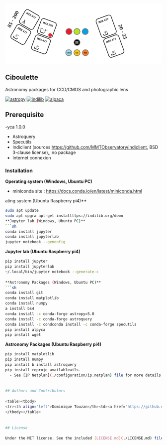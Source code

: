 ![CIBOULETTE](title.png?raw=true "Ciboulette") 
## Ciboulette
Astronomy packages for CCD/CMOS and photographic lens

[![astropy](http://img.shields.io/badge/powered%20by-AstroPy-orange.svg?style=flat)](http://www.astropy.org/) 
[![indilib](http://img.shields.io/badge/powered%20by-Indilib-orange.svg?style=flat)](http://www.indilib.org)
[![alpaca](http://img.shields.io/badge/powered%20by-Alpaca-orange.svg?style=flat)](https://ascom-standards.org/Developer/Alpaca.htm) 

## Prerequisite
  -yca 1.0.0
  - Astroquery
  - Specutils
  - Indiclient (sources https://github.com/MMTObservatory/indiclient, BSD 3-clause license),, no package 
  - Internet connexion

### Installation
**Operating system (Windows, Ubuntu PC)**
  - miniconda site : https://docs.conda.io/en/latest/miniconda.html

ating system (Ubuntu Raspberry pi4)**
```sh
sudo apt update
sudo apt upgra apt-get installttps://indilib.org/down
**Jupyter lab (Windows, Ubuntu PC)**
```sh
conda install jupyter
conda install jupyterlab
jupyter notebook --genonfig
```      

**Jupyter lab (Ubuntu Raspberry pi4)**
```sh
pip install jupyter
pip install jupyterlab
~/.local/bin/jupyter notebook --generate-c     

**Astronomy Packages (Windows, Ubuntu PC)**
```sh
conda install git
conda install matplotlib
conda install numpy
a install bs4
conda install -c conda-forge astropy=5.0
conda install -c conda-forge astroquery
conda install -c condconda install -c conda-forge specutils
pip install alpyca
pip install wget
```      

**Astronomy Packages (Ubuntu Raspberry pi4)**
```sh
pip install matplotlib
pip install numpy
pip install b install astroquery
pip install reproje availableails.
  - See [IP Netplan](./configuration/ip.netplan) file for more details.


## Authors and Contributors

<table><tbody>
<tr><th align="left">Dominique Touzan</th><td><a href="https://github.com/dtouzan/ciboulette">GitHub/dtouzan</a></td><td><a href="http://twitter.com/dominiquetouzan">Twitter/@dominiquetouzan</a></td></tr>
</tbody></table>


## License

Under the MIT license. See the included [LICENSE.md](./LICENSE.md) file for more details.